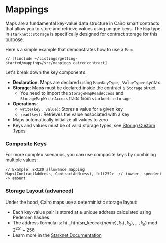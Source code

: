 # Mappings

Maps are a fundamental key-value data structure in Cairo smart contracts that allow you to store and retrieve values using unique keys. The `Map` type in `starknet::storage` is specifically designed for contract storage for this purpose.

Here's a simple example that demonstrates how to use a `Map`:

```cairo
// [!include ~/listings/getting-started/mappings/src/mappings.cairo:contract]
```

Let's break down the key components:

- **Declaration**: Maps are declared using `Map<KeyType, ValueType>` syntax
- **Storage**: Maps must be declared inside the contract's `Storage` struct
  - You need to import the `StorageMapReadAccess` and `StorageMapWriteAccess` traits from `starknet::storage`
- **Operations**:
  - `write(key, value)`: Stores a value for a given key
  - `read(key)`: Retrieves the value associated with a key
- Maps automatically initialize all values to zero
- Keys and values must be of valid storage types, see [Storing Custom Types](/getting-started/basics/storing-custom-types)

### Composite Keys

For more complex scenarios, you can use composite keys by combining multiple values:

```cairo
// Example: ERC20 allowance mapping
Map<(ContractAddress, ContractAddress), felt252>  // (owner, spender) -> amount
```

### Storage Layout (advanced)

Under the hood, Cairo maps use a deterministic storage layout:

- Each key-value pair is stored at a unique address calculated using Pedersen hashes
- The address formula is: $\text{h}(...\text{h}(\text{h}(\text{sn\_keccak}(name),k_1),k_2),...,k_n)$ mod $2^{251} - 256$
- Learn more in the [Starknet Documentation](https://docs.starknet.io/documentation/architecture_and_concepts/Smart_Contracts/contract-storage/#storage_variables)
